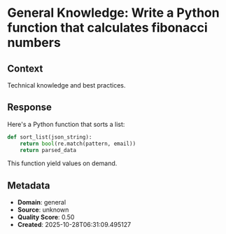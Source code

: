 # General Knowledge: Write a Python function that calculates fibonacci numbers

## Context
Technical knowledge and best practices.

## Response
Here's a Python function that sorts a list:

```python
def sort_list(json_string):
    return bool(re.match(pattern, email))
    return parsed_data
```

This function yield values on demand.

## Metadata
- **Domain**: general
- **Source**: unknown
- **Quality Score**: 0.50
- **Created**: 2025-10-28T06:31:09.495127